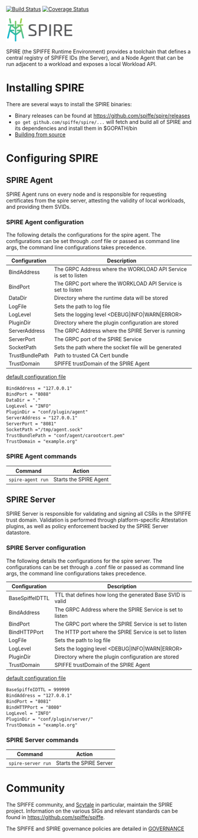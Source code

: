 [![Build Status](https://travis-ci.com/spiffe/spire.svg?token=pXzs6KRAUrxbEXnwHsPs&branch=master)](https://travis-ci.com/spiffe/spire)
[![Coverage Status](https://coveralls.io/repos/github/spiffe/spire/badge.svg?branch=master&t=GWBRCP)](https://coveralls.io/github/spiffe/spire?branch=master)

![SPIRE Logo](/doc/spire_logo.png)

SPIRE (the SPIFFE Runtime Environment) provides a toolchain that defines a central registry of
SPIFFE IDs (the Server), and a Node Agent that can be run adjacent to a workload and
exposes a local Workload API.


# Installing SPIRE

There are several ways to install the SPIRE binaries:

* Binary releases can be found at https://github.com/spiffe/spire/releases
* `go get github.com/spiffe/spire/...` will fetch and build all of SPIRE and its
  dependencies and install them in $GOPATH/bin
* [Building from source](/CONTRIBUTING.md)

# Configuring SPIRE

## SPIRE Agent  

SPIRE Agent runs on every node and is responsible for requesting certificates from the spire server,
attesting the validity of local workloads, and providing them SVIDs.

### SPIRE Agent configuration

The following details the configurations for the spire agent. The configurations can be set through
.conf file or passed as command line args, the command line configurations takes precedence.

 |Configuration          | Description                                                          |
 |-----------------------|----------------------------------------------------------------------|
 |BindAddress            |  The GRPC Address where the WORKLOAD API Service is set to listen    |
 |BindPort               |  The GRPC port where the WORKLOAD API Service is set to listen       |
 |DataDir                |  Directory where the runtime data will be stored                     |
 |LogFile                |  Sets the path to log file                                           |
 |LogLevel               |  Sets the logging level \<DEBUG\|INFO\|WARN\|ERROR\>                 |
 |PluginDir              |  Directory where the plugin configuration are stored                 |
 |ServerAddress          |  The GRPC Address where the SPIRE Server is running                  |
 |ServerPort             |  The GRPC port of the SPIRE Service                                  |
 |SocketPath             |  Sets the path where the socket file will be generated               |
 |TrustBundlePath        |  Path to trusted CA Cert bundle                                      |
 |TrustDomain            |  SPIFFE trustDomain of the SPIRE Agent                               |


[default configuration file](/conf/agent/default_agent_config.conf)

```
BindAddress = "127.0.0.1"
BindPort = "8088"
DataDir = "."
LogLevel = "INFO"
PluginDir = "conf/plugin/agent"
ServerAddress = "127.0.0.1"
ServerPort = "8081"
SocketPath ="/tmp/agent.sock"
TrustBundlePath = "conf/agent/carootcert.pem"
TrustDomain = "example.org"
```


### SPIRE Agent commands

 |Command                   | Action                                                           |
 |--------------------------|------------------------------------------------------------------|
 |`spire-agent run`         |  Starts the SPIRE Agent                                          |

## SPIRE Server  

SPIRE Server is responsible for validating and signing all CSRs in the SPIFFE trust domain.
Validation is performed through platform-specific Attestation plugins, as well as policy enforcement
backed by the SPIRE Server datastore.

### SPIRE Server configuration

The following details the configurations for the spire server. The configurations can be set through
a .conf file or passed as command line args, the command line configurations takes precedence.

 |Configuration          | Description                                                          |
 |-----------------------|----------------------------------------------------------------------|
 |BaseSpiffeIDTTL        |  TTL that defines how long the generated Base SVID is valid          |
 |BindAddress            |  The GRPC Address where the SPIRE Service is set to listen           |
 |BindPort               |  The GRPC port where the SPIRE Service is set to listen              |
 |BindHTTPPort           |  The HTTP port where the SPIRE Service is set to listen              |
 |LogFile                |  Sets the path to log file                                           |
 |LogLevel               |  Sets the logging level \<DEBUG\|INFO\|WARN\|ERROR\>                 |
 |PluginDir              |  Directory where the plugin configuration are stored                 |
 |TrustDomain            |  SPIFFE trustDomain of the SPIRE Agent                               |

[default configuration file](/conf/server/default_server_config.conf)

```
BaseSpiffeIDTTL = 999999
BindAddress = "127.0.0.1"
BindPort = "8081"
BindHTTPPort = "8080"
LogLevel = "INFO"
PluginDir = "conf/plugin/server/"
TrustDomain = "example.org"
```

### SPIRE Server commands

 |Command                   | Action                                                           |
 |--------------------------|------------------------------------------------------------------|
 |`spire-server run`        |  Starts the SPIRE Server                                         |

# Community

The SPIFFE community, and [Scytale](https://scytale.io) in particular, maintain the SPIRE project.
Information on the various SIGs and relevant standards can be found in
https://github.com/spiffe/spiffe.

The SPIFFE and SPIRE governance policies are detailed in
[GOVERNANCE](https://github.com/spiffe/spiffe/blob/master/GOVERNANCE.md)
